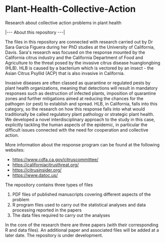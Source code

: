 # Plant-Health-Collective-Action
Research about collective action problems in plant health

|--- About this repository ---|

The files in this repository are connected with research carried out by Dr Sara Garcia Figuera during her PhD studies at the University of California, Davis.  Sara's research was focused on the response mounted by the California citrus industry and the California Department of Food and Agriculture to the threat posed by the invasive citrus disease huanglongbing (HLB).  HLB is caused by a bacterium which is vectored by an insect - the Asian Citrus Psyllid (ACP) that is also invasive in California.

Invasive diseases are often classed as quarantine or regulated pests by plant health organizations, meaning that detections will result in mandatory responses such as destruction of infected plants, imposition of quarantine zones and further mitigations aimed at reducing the chances for the pathogen (or pest) to establish and spread.  HLB, in California, falls into this category, so the research on how this response falls into what would traditionally be called regulatory plant pathology or strategic plant health.  We developed a novel interdisciplinary approach to the study in this case, explicitly tackling the human aspects of the epidemic, in particular the difficult issues connected with the need for cooperation and collective action.

More information about the response program can be found at the following websites:
 - https://www.cdfa.ca.gov/citruscommittee/
 - https://californiacitrusthreat.org/
 - https://citrusinsider.org/
 - https://www.datoc.us/


The repository contains three types of files
1. PDF files of published manuscripts covering different aspects of the problem
2. R program files used to carry out the statistical analyses and data processing reported in the papers
3. The data files required to carry out the analyses

In the core of the research there are three papers (with their corresponding R and data files).  An additional paper and associated files will be added at a later date.  The repository is under development.
